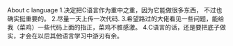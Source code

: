About c language
1.决定把C语言作为重中之重，因为它能做很多东西， 不过也确实挺重要的。
2.尽量一天上传一次代码.
3.希望路过的大佬看见一些问题，能给我（菜鸡）一些代码上面的指正，菜鸡不胜感激。
4.C语言的话，还是要把底子做实，才会在以后其他语言学习中游刃有余。
